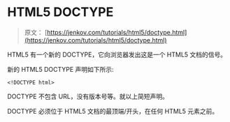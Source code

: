 # HTML5 DOCTYPE

> 原文： [https://jenkov.com/tutorials/html5/doctype.html](https://jenkov.com/tutorials/html5/doctype.html)

HTML5 有一个新的 DOCTYPE，它向浏览器发出这是一个 HTML5 文档的信号。

新的 HTML5 DOCTYPE 声明如下所示:

```
<!DOCTYPE html>

```

DOCTYPE 不包含 URL，没有版本号等。就以上简短声明。

DOCTYPE 必须位于 HTML5 文档的最顶端/开头，在任何 HTML5 元素之前。